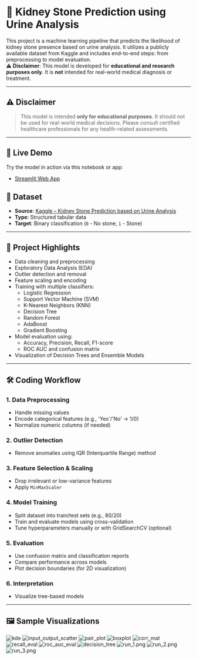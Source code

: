 # 🧪 Kidney Stone Prediction using Urine Analysis

This project is a machine learning pipeline that predicts the likelihood of kidney stone presence based on urine analysis. It utilizes a publicly available dataset from Kaggle and includes end-to-end steps: from preprocessing to model evaluation.  
⚠️ **Disclaimer**: This model is developed for **educational and research purposes only**. It is **not** intended for real-world medical diagnosis or treatment.

---

## ⚠️ Disclaimer

> This model is intended **only for educational purposes**. It should not be used for real-world medical decisions. Please consult certified healthcare professionals for any health-related assessments.

---

## 🔗 Live Demo

Try the model in action via this notebook or app:

- [Streamlit Web App](https://kidneystonepredictionbasedonurineanalysis-3feymtrhp8hg3gbmb6hq.streamlit.app/)


## 📁 Dataset

- **Source**: [Kaggle – Kidney Stone Prediction based on Urine Analysis](https://www.kaggle.com/datasets/vuppalaadithyasairam/kidney-stone-prediction-based-on-urine-analysis/data)
- **Type**: Structured tabular data  
- **Target**: Binary classification (`0` - No stone, `1` - Stone)

---

## 📌 Project Highlights

- Data cleaning and preprocessing
- Exploratory Data Analysis (EDA)
- Outlier detection and removal
- Feature scaling and encoding
- Training with multiple classifiers:
  - Logistic Regression
  - Support Vector Machine (SVM)
  - K-Nearest Neighbors (KNN)
  - Decision Tree
  - Random Forest
  - AdaBoost
  - Gradient Boosting
- Model evaluation using:
  - Accuracy, Precision, Recall, F1-score
  - ROC AUC and confusion matrix
- Visualization of Decision Trees and Ensemble Models

---

## 🛠️ Coding Workflow

### 1. Data Preprocessing

* Handle missing values
* Encode categorical features (e.g., 'Yes'/'No' → 1/0)
* Normalize numeric columns (if needed)

### 2. Outlier Detection

* Remove anomalies using IQR (Interquartile Range) method

### 3. Feature Selection & Scaling

* Drop irrelevant or low-variance features
* Apply `MinMaxScaler`

### 4. Model Training

* Split dataset into train/test sets (e.g., 80/20)
* Train and evaluate models using cross-validation
* Tune hyperparameters manually or with GridSearchCV (optional)

### 5. Evaluation

* Use confusion matrix and classification reports
* Compare performance across models
* Plot decision boundaries (for 2D visualization)

### 6. Interpretation

* Visualize tree-based models

---

## 🖼 Sample Visualizations

![kde](assets/kde.png)
![input_output_scatter](assets/input_output_scatter.png)
![pair_plot](assets/pairplot.png)
![boxplot](assets/boxplot.png)
![corr_mat](assets/corr_mat.png)
![recall_eval](assets/recall_eval.png)
![roc_auc_eval](assets/roc_auc_eval.png)
![decision_tree](assets/decision_tree.png)
![run_1.png](assets/run_1.png)
![run_2.png](assets/run_2.png)
![run_3.png](assets/run_3.png)

